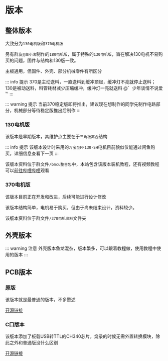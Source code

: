 # 版本

## 整体版本

大致分为`130电机版`和`370电机版`

另有群友`@白小淘`制作的`180电机版`，属于特殊的`130电机版`，旨在解决130电机不易购买的问题，固件与结构和130版一致。

主板通用，但固件、外壳、部分机械零件有所区分

::: info 提示
370是主动送料，一直送料到缓冲顶起，缓冲灯不亮就停止送料；
130是被动送料，料管耗材减少压缩缓冲，缓冲灯一亮就送料
@゛少年谈情不说爱℡
:::

::: warning 提示
当前370稳定版即将推出，建议现在想制作的同学先制作电路部分，机械部分等待稳定版推出后制作
:::

### 130电机版

该版本是早期版本，其维护点主要在于`三角板离合`结构

::: info 提示
该版本设计时采用的`万宝至FF130-SH`电机目前貌似仅能通过闲鱼购买，详细信息查看下一页
:::

该版本资料位于群文件`/bmcu整合包`中，本站包含该版本装机教程，还有视频教程可以[前往哔哩哔哩](https://www.bilibili.com/video/BV1PuPCehEP3)观看

### 370电机版

该版本目前正在开发和改进，后续可能进行设计修改

该版本结构简单，电机易于购买，但由于尚未结束设计，资料较少。

该版本资料位于群文件`/370电机资料`文件夹

## 外壳版本

::: warning 注意
外壳版本鱼龙混杂，版本繁多，可以跟着教程做，使用教程中使用的版本
:::

## PCB版本

### 原版

该版本就是最普通的版本，不多赘述

[开源链接](https://oshwhub.com/bamboo-shoot-xmcu-pcb-team/bmcu)

### C口版本

该版本添加了板载USB转TTL的CH340芯片，烧录的时候无需外置转换模块，除此之外和普通版没什么区别

[开源链接](https://oshwhub.com/bilibili233/bmcu0000)


